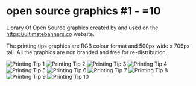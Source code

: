 # open source graphics #1 - =10

Library Of Open Source graphics created by and used on the https://ultimatebanners.co website.

The printing tips graphics are RGB colour format and 500px wide x 709px tall. All the graphics are non branded and free for re-distribution.

![Printing Tip 1](https://ultimatebanners.co/wp-content/uploads/printtip11.jpg)
![Printing Tip 2](https://ultimatebanners.co/wp-content/uploads/printtip2.jpg)
![Printing Tip 3](https://ultimatebanners.co/wp-content/uploads/printtip3.jpg)
![Printing Tip 4](https://ultimatebanners.co/wp-content/uploads/printtip4.jpg)
![Printing Tip 5](https://ultimatebanners.co/wp-content/uploads/printtip5.jpg)
![Printing Tip 6](https://ultimatebanners.co/wp-content/uploads/printtip6.jpg)
![Printing Tip 7](https://ultimatebanners.co/wp-content/uploads/printtip7.jpg)
![Printing Tip 8](https://ultimatebanners.co/wp-content/uploads/printtip8.jpg)
![Printing Tip 9](https://ultimatebanners.co/wp-content/uploads/printtip9.jpg)
![Printing Tip 10](https://ultimatebanners.co/wp-content/uploads/printtip10.jpg)
